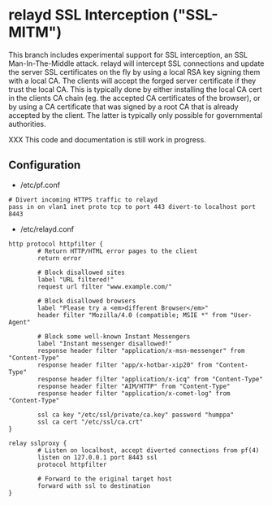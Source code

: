 relayd SSL Interception ("SSL-MITM")
====================================

This branch includes experimental support for SSL interception, an SSL
Man-In-The-Middle attack.  relayd will intercept SSL connections and
update the server SSL certificates on the fly by using a local RSA key
signing them with a local CA.  The clients will accept the forged
server certificate if they trust the local CA.  This is typically done
by either installing the local CA cert in the clients CA chain (eg.
the accepted CA certificates of the browser), or by using a CA
certificate that was signed by a root CA that is already accepted by
the client.  The latter is typically only possible for governmental
authorities.

XXX This code and documentation is still work in progress.

Configuration
-------------

* /etc/pf.conf
```
# Divert incoming HTTPS traffic to relayd
pass in on vlan1 inet proto tcp to port 443 divert-to localhost port 8443
```

* /etc/relayd.conf
```
http protocol httpfilter {
        # Return HTTP/HTML error pages to the client
        return error

        # Block disallowed sites
        label "URL filtered!"
        request url filter "www.example.com/"

        # Block disallowed browsers
        label "Please try a <em>different Browser</em>"
        header filter "Mozilla/4.0 (compatible; MSIE *" from "User-Agent"

        # Block some well-known Instant Messengers
        label "Instant messenger disallowed!"
        response header filter "application/x-msn-messenger" from "Content-Type"
        response header filter "app/x-hotbar-xip20" from "Content-Type"
        response header filter "application/x-icq" from "Content-Type"
        response header filter "AIM/HTTP" from "Content-Type"
        response header filter "application/x-comet-log" from "Content-Type"

        ssl ca key "/etc/ssl/private/ca.key" password "humppa"
        ssl ca cert "/etc/ssl/ca.crt"
}
```
```
relay sslproxy {
        # Listen on localhost, accept diverted connections from pf(4)
        listen on 127.0.0.1 port 8443 ssl
        protocol httpfilter

        # Forward to the original target host
        forward with ssl to destination
}
```
